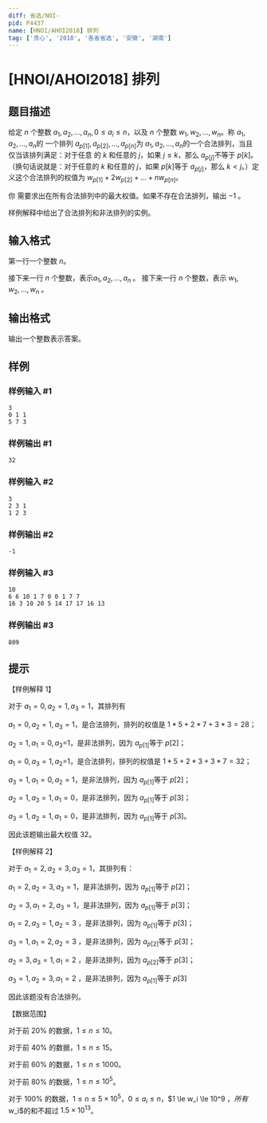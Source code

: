 ```yaml
---
diff: 省选/NOI-
pid: P4437
name: [HNOI/AHOI2018] 排列
tag: ['贪心', '2018', '各省省选', '安徽', '湖南']
---
```

# [HNOI/AHOI2018] 排列
## 题目描述

给定 $n$ 个整数 $a_1, a_2, \dots, a_n, 0 \le a_i \le n$，以及 $n$ 个整数 $w_1, w_2, \dots, w_n$。称 $a_1, a_2, \dots, a_n$的 一个排列 $a_{p[1]}, a_{p[2]}, \dots, a_{p[n]}$为 $a_1, a_2, \dots, a_n$的一个合法排列，当且仅当该排列满足：对于任意 的 $k$ 和任意的 $j$，如果 $j \le k$，那么 $a_{p[j]}$不等于 $p[k]$。（换句话说就是：对于任意的 $k$ 和任意的 $j$，如果 $p[k]$等于 $a_{p[j]}$，那么 $k<j$。）定义这个合法排列的权值为 $w_{p[1]} + 2w_{p[2]} + \dots + nw_{p[n]}$。

你 需要求出在所有合法排列中的最大权值。如果不存在合法排列，输出 $-1$ 。 

样例解释中给出了合法排列和非法排列的实例。
## 输入格式

第一行一个整数 $n$。 

接下来一行 $n$ 个整数，表示$a_1, a_2, \dots, a_n$ 。 接下来一行 $n$ 个整数，表示 $w_1, w_2, \dots, w_n$ 。
## 输出格式

输出一个整数表示答案。
## 样例

### 样例输入 #1
```
3 
0 1 1 
5 7 3 
```
### 样例输出 #1
```
32
```
### 样例输入 #2
```
3 
2 3 1 
1 2 3 
```
### 样例输出 #2
```
-1
```
### 样例输入 #3
```
10 
6 6 10 1 7 0 0 1 7 7 
16 3 10 20 5 14 17 17 16 13 
```
### 样例输出 #3
```
809
```
## 提示


【样例解释 1】
 
对于 $a_1=0,a_2=1,a_3=1$，其排列有 

$a_1=0,a_2=1,a_3=1$，是合法排列，排列的权值是 $1*5+2*7+3*3=28$；

$a_2=1,a_1=0,a_3=$1，是非法排列，因为 $a_{p[1]}$等于 $p[2]$；

$a_1=0,a_3=1,a_2=$1，是合法排列，排列的权值是 $1*5+2*3+3*7=32$；

$a_3=1,a_1=0,a_2=1$，是非法排列，因为 $a_{p[1]}$等于 $p[2]$；

$a_2=1,a_3=1,a_1=0$，是非法排列，因为 $a_{p[1]}$等于 $p[3]$；

$a_3=1,a_2=1,a_1=0$，是非法排列，因为 $a_{p[1]}$等于 $p[3]$。

因此该题输出最大权值 $32$。 

【样例解释 2】 

对于 $a_1=2,a_2=3,a_3=1$，其排列有：  

$a_1=2,a_2=3,a_3=1$，是非法排列，因为 $a_{p[1]}$等于 $p[2]$；

$a_2=3,a_1=2,a_3=1$，是非法排列，因为 $a_{p[1]}$等于 $p[3]$； 

$a_1=2,a_3=1,a_2=3$ ，是非法排列，因为 $a_{p[1]}$等于 $p[3]$；  

$a_3=1,a_1=2,a_2=3$ ，是非法排列，因为 $a_{p[2]}$等于 $p[3]$； 

$a_2=3,a_3=1,a_1=2$ ，是非法排列，因为 $a_{p[2]}$等于 $p[3]$； 

$a_3=1,a_2=3,a_1=2$ ，是非法排列，因为 $a_{p[1]}$等于 $p[3]$

因此该题没有合法排列。 

【数据范围】 

对于前 $20\%$ 的数据，$1 \le n \le 10$。

对于前 $40\%$ 的数据，$1 \le n  \le  15$。

对于前 $60\%$ 的数据，$1 \le n  \le 1000$。  

对于前 $80\%$ 的数据，$1 \le n  \le 10^5$。  

对于 $100\%$ 的数据，$1 \le n  \le  5\times10^5$，$0  \le  a_i  \le  n$，$1  \le  w_i  \le  10^9 $，所有$w_i$的和不超过 $1.5×10^{13}$。
